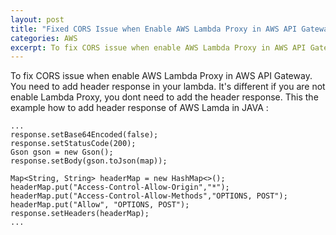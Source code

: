 ```yaml
---
layout: post
title: "Fixed CORS Issue when Enable AWS Lambda Proxy in AWS API Gateway"
categories: AWS
excerpt: To fix CORS issue when enable AWS Lambda Proxy in AWS API Gateway. You need to add header response in your lambda. It's different if you are not enable Lambda Proxy, you dont need to add the header response. This the example how to add header response of AWS Lamda in JAVA
---
```

To fix CORS issue when enable AWS Lambda Proxy in AWS API Gateway. You need to add header response in your lambda. It's different if you are not enable Lambda Proxy, you dont need to add the header response. This the example how to add header response of AWS Lamda in JAVA :
 ```
...
response.setBase64Encoded(false);
response.setStatusCode(200);
Gson gson = new Gson();
response.setBody(gson.toJson(map));

Map<String, String> headerMap = new HashMap<>();
headerMap.put("Access-Control-Allow-Origin","*");
headerMap.put("Access-Control-Allow-Methods","OPTIONS, POST");
headerMap.put("Allow", "OPTIONS, POST");
response.setHeaders(headerMap);
...
 ```
 